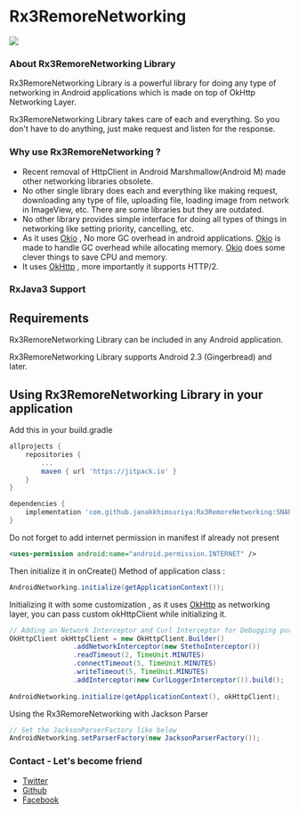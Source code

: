 # Rx3RemoreNetworking

[![](https://jitpack.io/v/janakkhimsuriya/Rx3RemoreNetworking.svg)](https://jitpack.io/#janakkhimsuriya/Rx3RemoreNetworking)

### About Rx3RemoreNetworking Library
Rx3RemoreNetworking Library is a powerful library for doing any type of networking in Android applications which is made on top of OkHttp Networking Layer.

Rx3RemoreNetworking Library takes care of each and everything. So you don't have to do anything, just make request and listen for the response.

### Why use Rx3RemoreNetworking ?
* Recent removal of HttpClient in Android Marshmallow(Android M) made other networking libraries obsolete.
* No other single library does each and everything like making request, downloading any type of file, uploading file, loading
  image from network in ImageView, etc. There are some libraries but they are outdated.
* No other library provides simple interface for doing all types of things in networking like setting priority, cancelling, etc.
* As it uses [Okio](https://github.com/square/okio) , No more GC overhead in android applications.
  [Okio](https://github.com/square/okio) is made to handle GC overhead while allocating memory.
  [Okio](https://github.com/square/okio) does some clever things to save CPU and memory.
* It uses [OkHttp](http://square.github.io/okhttp/) , more importantly it supports HTTP/2.  

### RxJava3 Support

## Requirements

Rx3RemoreNetworking Library can be included in any Android application. 

Rx3RemoreNetworking Library supports Android 2.3 (Gingerbread) and later. 


## Using Rx3RemoreNetworking Library in your application

Add this in your build.gradle
```groovy
allprojects {
    repositories {
        ...
        maven { url 'https://jitpack.io' }
    }
}

dependencies {
    implementation 'com.github.janakkhimsuriya:Rx3RemoreNetworking:SNAPSHOT'
}
```
Do not forget to add internet permission in manifest if already not present
```xml
<uses-permission android:name="android.permission.INTERNET" />
```
Then initialize it in onCreate() Method of application class :
```java
AndroidNetworking.initialize(getApplicationContext());
```
Initializing it with some customization , as it uses [OkHttp](http://square.github.io/okhttp/) as networking layer, you can pass custom okHttpClient while initializing it.
```java
// Adding an Network Interceptor and Curl Interceptor for Debugging purpose :
OkHttpClient okHttpClient = new OkHttpClient.Builder()
                .addNetworkInterceptor(new StethoInterceptor())
                .readTimeout(2, TimeUnit.MINUTES)
                .connectTimeout(5, TimeUnit.MINUTES)
                .writeTimeout(5, TimeUnit.MINUTES)
                .addInterceptor(new CurlLoggerInterceptor()).build();
                
AndroidNetworking.initialize(getApplicationContext(), okHttpClient);
```

Using the Rx3RemoreNetworking with Jackson Parser
```java
// Set the JacksonParserFactory like below
AndroidNetworking.setParserFactory(new JacksonParserFactory());
```

### Contact - Let's become friend
- [Twitter](https://twitter.com/Jashita9293)
- [Github](https://github.com/janakkhimsuriya)
- [Facebook](https://www.facebook.com/khimsuriya.janak)

